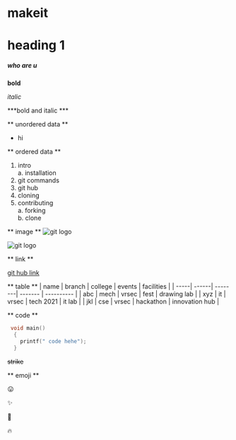 # makeit

# heading 1

##### who are u

**bold**

*italic*

***bold and italic ***

** unordered data **

* hi

** ordered data **
1. intro   
   a. installation   
2. git commands   
3. git hub   
4. cloning
5. contributing   
   a. forking    
   b. clone   
   
** image ** 
![git logo](https://encrypted-tbn0.gstatic.com/images?q=tbn:ANd9GcTdbm5fS9yU5T2NW8uiCO5pCcZhSM6TOwA1uw&usqp=CAU)

![git logo](https://encrypted-tbn0.gstatic.com/images?q=tbn:ANd9GcQ9qBHgfOqYjM96ofbiRgRQlzQLJreuxccI4w&usqp=CAU)

** link **

[git hub link](https://www.google.com/search?q=git+hub+images&source=lnms&tbm=isch&sa=X&ved=2ahUKEwi2-ZX0ifPuAhV94HMBHZKsBHQQ_AUoAnoECBMQBA&biw=1920&bih=969)

** table **
| name | branch | college | events | facilities |
| -----| ------| --------| ------- | ---------- |
 | abc | mech | vrsec | fest | drawing lab |
 | xyz | it | vrsec | tech 2021 | it lab |
 | jkl | cse | vrsec | hackathon | innovation hub |
 
 ** code **
 ``` C
  void main()
   {
     printf(" code hehe");
   }
  ```
  ~~strike~~
  
  ** emoji **
  
  :stuck_out_tongue:
  
  :sparkles:
  
  :yellow_heart:
  
  :fire:
